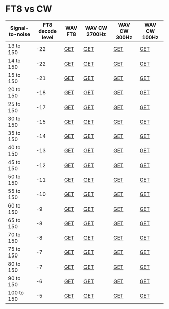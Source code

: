 # FT8 vs CW

|Signal-to-noise|FT8 decode level|WAV FT8|WAV CW 2700Hz|WAV CW 300Hz|WAV CW 100Hz|
|---------------|----------------|-------|-------------|------------|------------|
|13 to 150 | -22 |  [GET](13-to-150_FT8_-22.wav) | [GET](13-to-150_CW.wav) | [GET](13-to-150_CW_300hz.wav) | [GET](13-to-150_CW_100hz.wav) |
|14 to 150 | -22 |  [GET](14-to-150_FT8_-22.wav) | [GET](14-to-150_CW.wav) | [GET](14-to-150_CW_300hz.wav) | [GET](14-to-150_CW_100hz.wav) |
|15 to 150 | -21 |  [GET](15-to-150_FT8_-22.wav) | [GET](15-to-150_CW.wav) | [GET](15-to-150_CW_300hz.wav) | [GET](15-to-150_CW_100hz.wav) |
|20 to 150 | -18 |  [GET](20-to-150_FT8_-22.wav) | [GET](20-to-150_CW.wav) | [GET](20-to-150_CW_300hz.wav) | [GET](20-to-150_CW_100hz.wav) |
|25 to 150 | -17 |  [GET](25-to-150_FT8_-22.wav) | [GET](25-to-150_CW.wav) | [GET](25-to-150_CW_300hz.wav) | [GET](25-to-150_CW_100hz.wav) |
|30 to 150 | -15 |  [GET](30-to-150_FT8_-22.wav) | [GET](30-to-150_CW.wav) | [GET](30-to-150_CW_300hz.wav) | [GET](30-to-150_CW_100hz.wav) |
|35 to 150 | -14 |  [GET](35-to-150_FT8_-22.wav) | [GET](35-to-150_CW.wav) | [GET](35-to-150_CW_300hz.wav) | [GET](35-to-150_CW_100hz.wav) |
|40 to 150 | -13 |  [GET](40-to-150_FT8_-22.wav) | [GET](40-to-150_CW.wav) | [GET](40-to-150_CW_300hz.wav) | [GET](40-to-150_CW_100hz.wav) |
|45 to 150 | -12 |  [GET](45-to-150_FT8_-22.wav) | [GET](45-to-150_CW.wav) | [GET](45-to-150_CW_300hz.wav) | [GET](45-to-150_CW_100hz.wav) |
|50 to 150 | -11 |  [GET](50-to-150_FT8_-22.wav) | [GET](50-to-150_CW.wav) | [GET](50-to-150_CW_300hz.wav) | [GET](50-to-150_CW_100hz.wav) |
|55 to 150 | -10 |  [GET](55-to-150_FT8_-22.wav) | [GET](55-to-150_CW.wav) | [GET](55-to-150_CW_300hz.wav) | [GET](55-to-150_CW_100hz.wav) |
|60 to 150 | -9 |  [GET](60-to-150_FT8_-22.wav) | [GET](60-to-150_CW.wav) | [GET](60-to-150_CW_300hz.wav) | [GET](60-to-150_CW_100hz.wav) |
|65 to 150 | -8 |  [GET](65-to-150_FT8_-22.wav) | [GET](65-to-150_CW.wav) | [GET](65-to-150_CW_300hz.wav) | [GET](65-to-150_CW_100hz.wav) |
|70 to 150 | -8 |  [GET](70-to-150_FT8_-22.wav) | [GET](70-to-150_CW.wav) | [GET](70-to-150_CW_300hz.wav) | [GET](70-to-150_CW_100hz.wav) |
|75 to 150 | -7 |  [GET](75-to-150_FT8_-22.wav) | [GET](75-to-150_CW.wav) | [GET](75-to-150_CW_300hz.wav) | [GET](75-to-150_CW_100hz.wav) |
|80 to 150 | -7 |  [GET](80-to-150_FT8_-22.wav) | [GET](80-to-150_CW.wav) | [GET](80-to-150_CW_300hz.wav) | [GET](80-to-150_CW_100hz.wav) |
|90 to 150 | -6 |  [GET](90-to-150_FT8_-22.wav) | [GET](90-to-150_CW.wav) | [GET](90-to-150_CW_300hz.wav) | [GET](90-to-150_CW_100hz.wav) |
|100 to 150 | -5 |  [GET](100-to-150_FT8_-22.wav) | [GET](100-to-150_CW.wav) | [GET](100-to-150_CW_300hz.wav) | [GET](100-to-150_CW_100hz.wav) |
